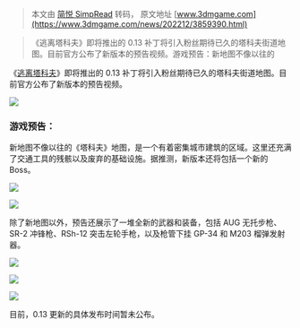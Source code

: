 > 本文由 [简悦 SimpRead](http://ksria.com/simpread/) 转码， 原文地址 [www.3dmgame.com](https://www.3dmgame.com/news/202212/3859390.html)

> 《逃离塔科夫》即将推出的 0.13 补丁将引入粉丝期待已久的塔科夫街道地图。目前官方公布了新版本的预告视频。游戏预告：新地图不像以往的

《[逃离塔科夫](https://www.3dmgame.com/games/escapefromtarkov/)》即将推出的 0.13 补丁将引入粉丝期待已久的塔科夫街道地图。目前官方公布了新版本的预告视频。

![](https://img.3dmgame.com/uploads/images/news/20221229/1672280409_309638.png)

### 游戏预告：

新地图不像以往的《塔科夫》地图，是一个有着密集城市建筑的区域。这里还充满了交通工具的残骸以及废弃的基础设施。据推测，新版本还将包括一个新的 Boss。

![](https://img.3dmgame.com/uploads/images/news/20221229/1672280393_372554.png)

![](https://img.3dmgame.com/uploads/images/news/20221229/1672280400_727288.png)

除了新地图以外，预告还展示了一堆全新的武器和装备，包括 AUG 无托步枪、SR-2 冲锋枪、RSh-12 突击左轮手枪，以及枪管下挂 GP-34 和 M203 榴弹发射器。

![](https://img.3dmgame.com/uploads/images/news/20221229/1672280345_166968.png)

![](https://img.3dmgame.com/uploads/images/news/20221229/1672280376_933866.png)

![](https://img.3dmgame.com/uploads/images/news/20221229/1672280382_973175.png)

目前，0.13 更新的具体发布时间暂未公布。